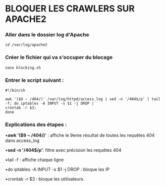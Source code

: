 # BLOQUER LES CRAWLERS SUR APACHE2

### Aller dans le dossier log d'Apache

```
cd /var/log/apache2
```

### Créer le fichier qui va s'occuper du blocage 

```
nano blocking.sh
```

### Entrer le script suivant : 

```
#!/bin/sh

awk '($9 ~ /404/)' /var/log/httpd/access_log | sed -n '/404$/p' | tail -f; do iptables -A INPUT -s $1 -j DROP |
crontab -r $3;
done

```

### Explications des étapes :

•**awk '($9 ~ /404/)'** : affiche le 9eme résultat de toutes les requêtes 404 dans access_log

•**sed -n '/404$/p'**: filtre avec précision les requêtes 404

•tail -f : affiche chaque ligne

•do iptables -A INPUT -s $1 -j DROP : bloque les IP

•crontab -r $3  : bloque les utilisateurs
